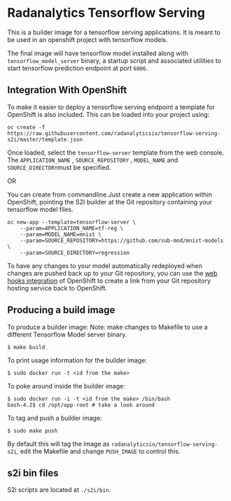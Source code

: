 # Radanalytics Tensorflow Serving #

This is a builder image for a tensorflow serving applications. It is
meant to be used in an openshift project with tensorflow models.

The final image will have tensorflow model installed along with `tensorflow_model_server` binary, a startup script and associated
utilities to start tensorflow prediction endpoint at port `6006`.

## Integration With OpenShift

To make it easier to deploy a tensorflow serving endpoint a template for OpenShift is also included. This can be loaded into your project using:

```
oc create -f https://raw.githubusercontent.com/radanalyticsio/tensorflow-serving-s2i/master/template.json
```

Once loaded, select the ``tensorflow-server`` template from the web console.
The ``APPLICATION_NAME`` , ``SOURCE_REPOSITORY``  , ``MODEL_NAME`` and ``SOURCE_DIRECTORY``must be specified.

OR

You can create from commandline.Just create a new application within OpenShift, pointing the S2I builder at the Git repository containing your tensorflow model files.

```
oc new-app --template=tensorflow-server \
    --param=APPLICATION_NAME=tf-reg \
    --param=MODEL_NAME=mnist \
    --param=SOURCE_REPOSITORY=https://github.com/sub-mod/mnist-models \
    --param=SOURCE_DIRECTORY=regression

```
To have any changes to your model automatically redeployed when changes are pushed back up to your Git repository, you can use the [web hooks integration](https://docs.openshift.com/container-platform/latest/dev_guide/builds.html#webhook-triggers) of OpenShift to create a link from your Git repository hosting service back to OpenShift.

## Producing a build image ##

To produce a builder image: 
Note: make changes to Makefile to use a different Tensorflow Model server binary.

    $ make build

To print usage information for the builder image:

    $ sudo docker run -t <id from the make>

To poke around inside the builder image:

    $ sudo docker run -i -t <id from the make> /bin/bash
    bash-4.2$ cd /opt/app-root # take a look around

To tag and push a builder image:

    $ sudo make push

By default this will tag the image as `radanalyticsio/tensorflow-serving-s2i`,
edit the Makefile and change `PUSH_IMAGE` to control this.

## s2i bin files ##

S2i scripts are located at `./s2i/bin`.


